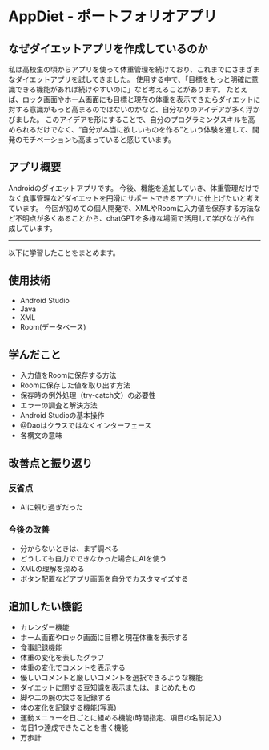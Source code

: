 # AppDiet - ポートフォリオアプリ

## なぜダイエットアプリを作成しているのか
私は高校生の頃からアプリを使って体重管理を続けており、これまでにさまざまなダイエットアプリを試してきました。
使用する中で、「目標をもっと明確に意識できる機能があれば続けやすいのに」など考えることがあります。
たとえば、ロック画面やホーム画面にも目標と現在の体重を表示できたらダイエットに対する意識がもっと高まるのではないのかなど、自分なりのアイデアが多く浮かびました。
このアイデアを形にすることで、自分のプログラミングスキルを高められるだけでなく、“自分が本当に欲しいものを作る”という体験を通して、開発のモチベーションも高まっていると感じています。

##  アプリ概要
Androidのダイエットアプリです。
今後、機能を追加していき、体重管理だけでなく食事管理などダイエットを円滑にサポートできるアプリに仕上げたいと考えています。
今回が初めての個人開発で、XMLやRoomに入力値を保存する方法など不明点が多くあることから、chatGPTを多様な場面で活用して学びながら作成しています。

---

以下に学習したことをまとめます。



## 使用技術
- Android Studio
- Java
- XML
- Room(データベース)

## 学んだこと
- 入力値をRoomに保存する方法
- Roomに保存した値を取り出す方法
- 保存時の例外処理（try-catch文）の必要性
- エラーの調査と解決方法
- Android Studioの基本操作
- @Daoはクラスではなくインターフェース
- 各構文の意味

## 改善点と振り返り

### 反省点
- AIに頼り過ぎだった

### 今後の改善
- 分からないときは、まず調べる
- どうしても自力でできなかった場合にAIを使う
- XMLの理解を深める
- ボタン配置などアプリ画面を自分でカスタマイズする

## 追加したい機能
- カレンダー機能
- ホーム画面やロック画面に目標と現在体重を表示する
- 食事記録機能
- 体重の変化を表したグラフ
- 体重の変化でコメントを表示する
- 優しいコメントと厳しいコメントを選択できるような機能
- ダイエットに関する豆知識を表示または、まとめたもの
- 脚や二の腕の太さを記録する
- 体の変化を記録する機能(写真)
- 運動メニューを日ごとに組める機能(時間指定、項目の名前記入)
- 毎日1つ達成できたことを書く機能
- 万歩計